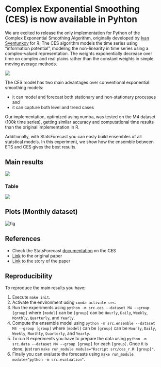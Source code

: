 # Complex Exponential Smoothing (CES) is now available in Pyhton

We are excited to release the only implementation for Python of the Complex Exponential Smoothing Algorithm, originally developed by [Ivan Sventunkov](https://forecasting.svetunkov.ru/en/2022/08/02/complex-exponential-smoothing/) for R. The CES algorithm models the time series using “information potential”, modeling the non-linearity in time series using a complex-valued representation. The weights exponentially decrease over time on complex and real plains rather than the constant weights in simple moving average methods.

![](cspweights.png)

The CES model has two main advantages over conventional exponential smoothing models:
* it can model and forecast both stationary and non-stationary processes and
* it can capture both level and trend cases

Our implementation, optimized using numba, was tested on the M4 dataset (100k time series), getting similar accuracy and computational time results than the original implementation in R. 

Additionally, with StatsForecast you can easly build ensembles of all statstical models. In this experiment, we show how the ensemble between ETS and CES gives the best results.

## Main results

![](ces-results.png)

### Table

![](table-ces-results.png)

## Plots (Monthly dataset)

![fig](./plots-models.png)

## References

* Check the StatsForecast [documentation](https://nixtlaverse.nixtla.io/statsforecast/docs/models/AutoCES) on the CES
* [Link](https://forecasting.svetunkov.ru/wp-content/uploads/2022/07/Svetunkov-et-al.-2022-Complex-Exponential-Smoothing.pdf) to the original paper
* [Link](https://forecasting.svetunkov.ru/en/2022/08/02/the-long-and-winding-road-the-story-of-complex-exponential-smoothing/) to the story of the paper



## Reproducibility

To reproduce the main results you have:

1. Execute `make init`. 
2. Activate the environment using `conda activate ces`.
3. Run the experiments using `python -m src.ces --dataset M4 --group [group]` where `[model]` can be `[group]` can be `Hourly`, `Daily`, `Weekly`, `Monthly`, `Quarterly`, and `Yearly`.
4. Compute the ensemble model using `python -m src.ensemble --dataset M4 --group [group]` where `[model]` can be `[group]` can be `Hourly`, `Daily`, `Weekly`, `Monthly`, `Quarterly`, and `Yearly`.
4. To run R experiments you have to prepare the data using `python -m src.data --dataset M4 --group [group]` for each `[group]`. Once it is done, just run `make run_module module="Rscript src/ces_r.R [group]"`.
5. Finally you can evaluate the forecasts using `make run_module module="python -m src.evaluation"`.

